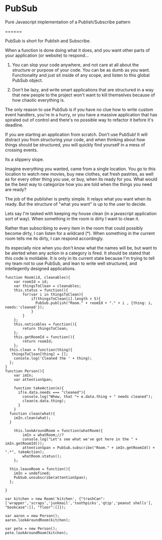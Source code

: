 PubSub
======

Pure Javascript implementation of a Publish/Subscribe pattern

======



PubSub is short for Publish and Subscribe.

When a function is done doing what it does, and you want other parts of your application (or website) to respond...

1) You can slop your code anywhere, and not care at all about the structure or purpose of your code. You can be as dumb as you want. Functionality and just sit inside of any scope, and listen to this global PubSub object.

2) Don't be lazy, and write smart applications that are structured in a way that new people to the project won't want to kill themselves because of how chaotic everything is.

The only reason to use PubSub is if you have no clue how to write custom event handlers, you're in a hurry, or you have a massive application that has spiraled out of control and there's no possible way to refactor it before it's deadline.

If you are starting an application from scratch. Don't use PubSub! It will distract you from structuring your code, and when thinking about how things should be structured, you will quickly find yourself in a mess of crossing events.

Its a slippery slope.


Imagine everything you wanted, came from a single location. You go to this location to watch new movies, buy new clothes, eat fresh pastries, as well as for every other thing you use, or buy, when its ready for you. What would be the best way to categorize how you are told when the things you need are ready?

The job of the publisher is pretty simple. It relays what you want when its ready. But the structure of "what you want" is up to the user to decide.

Lets say I'm tasked with keeping my house clean (in a javascript application sort of way).
When something in the room is dirty I want to clean it.

Rather than subscribing to every item in the room that could possibly become dirty, I can listen for a wildcard (*). When something in the current room tells me its dirty, I can respond accordingly.

Its especially nice when you don't know what the names will be, but want to be alerted when any action in a category is fired.
It should be stated that this code is moldable. It is only in its current state because I'm trying to tell my team not to use PubSub, and lean to write well structured, and intellegently designed applications. 

~~~
function Room(id, cleanables){
	var roomId = id;
	var thingsToClean = cleanables;
	this.status = function(){
		for(var i in thingsToClean){
			if(thingsToClean[i].length > 5){
              PubSub.publish("Room." + roomId + "." + i , {thing: i, needs:'cleaned'});
			}
		}
	};
	this.noticables = function(){
		return thingsToClean;
	};
	this.getRoomId = function(){
		return roomId;
	};
  this.clean = function(thing){
   thingsToClean[thing] = [];
    console.log('Cleaned the ' + thing);
  };
}
function Person(){
	var imIn;
    var attentionSpan;
  
	function takeAction(e){
      if(e.data.needs === "cleaned"){
		console.log("Whew, that "+ e.data.thing + " needs cleaned");
        clean(e.data.thing);
      }
	}
  function clean(what){
    imIn.clean(what);
  }
  
	this.lookAroundRoom = function(whatRoom){
        imIn = whatRoom;//?
        console.log("Let's see what we've got here in the " + imIn.getRoomId());
		attentionSpan = PubSub.subscribe("Room." + imIn.getRoomId() + ".*", takeAction);
		whatRoom.status();
	};
  
  this.leaveRoom = function(){
    imIn = undefined;
    PubSub.unsubscribe(attentionSpan);
  };
	
}

var kitchen = new Room('kitchen', {"trashCan":['wrapper','scraps','junkmail','toothpicks','qtip','peanut shells'], "bookcase":[], "floor":[]});

var aaron = new Person();
aaron.lookAroundRoom(kitchen);

var pete = new Person();
pete.lookAroundRoom(kitchen);
~~~









